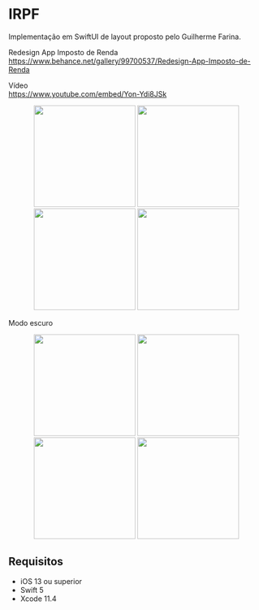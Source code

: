 # IRPF

Implementação em SwiftUI de layout proposto pelo Guilherme Farina.

Redesign App Imposto de Renda<br>
https://www.behance.net/gallery/99700537/Redesign-App-Imposto-de-Renda

Vídeo<br>
https://www.youtube.com/embed/Yon-Ydi8JSk

<p align="center">
  <img src="https://user-images.githubusercontent.com/16376748/88340188-bf8c4300-cd11-11ea-880c-de9925e12785.png" width="200">
  <img src="https://user-images.githubusercontent.com/16376748/88340181-bc915280-cd11-11ea-8fa5-87320cfe1085.png" width="200">
  <img src="https://user-images.githubusercontent.com/16376748/88341873-c4062b00-cd14-11ea-87ac-64e549cc4859.png" width="200">
  <img src="https://user-images.githubusercontent.com/16376748/88340186-bef3ac80-cd11-11ea-9c27-3d0a54c84f30.png" width="200">
</p>

Modo escuro

<p align="center">
<img src="https://user-images.githubusercontent.com/16376748/88463003-0dc25300-ce86-11ea-9ac2-9c6451583e09.png" width="200">
<img src="https://user-images.githubusercontent.com/16376748/88463002-0d29bc80-ce86-11ea-97e9-7d2fe0109324.png" width="200">
<img src="https://user-images.githubusercontent.com/16376748/88463001-0c912600-ce86-11ea-8737-e4520185637f.png" width="200">
<img src="https://user-images.githubusercontent.com/16376748/88462999-0ac76280-ce86-11ea-8579-56adba7b974e.png" width="200">  
</p>

## Requisitos

- iOS 13 ou superior
- Swift 5
- Xcode 11.4

